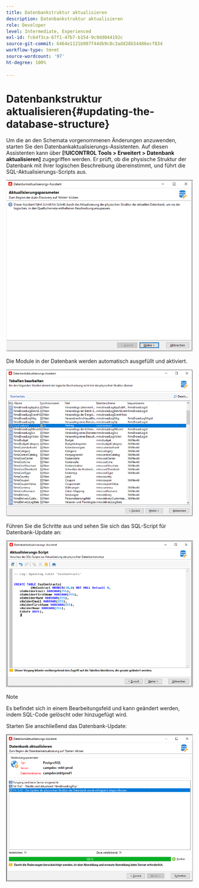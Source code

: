```yaml
---
title: Datenbankstruktur aktualisieren
description: Datenbankstruktur aktualisieren
role: Developer
level: Intermediate, Experienced
exl-id: fc64f3ca-67f1-47b7-b154-9c9dd044192c
source-git-commit: 6464e1121b907f44db9c0c3add28b54486ecf834
workflow-type: tm+mt
source-wordcount: '97'
ht-degree: 100%

---
```


# Datenbankstruktur aktualisieren{#updating-the-database-structure}

Um die an den Schemata vorgenommenen Änderungen anzuwenden, starten Sie den Datenbankaktualisierungs-Assistenten. Auf diesen Assistenten kann über **[!UICONTROL Tools > Erweitert > Datenbank aktualisieren]** zugegriffen werden. Er prüft, ob die physische Struktur der Datenbank mit ihrer logischen Beschreibung übereinstimmt, und führt die SQL-Aktualisierungs-Scripts aus.

![](assets/schema_update.png)

Die Module in der Datenbank werden automatisch ausgefüllt und aktiviert.

![](assets/schema_update_select2.png)

Führen Sie die Schritte aus und sehen Sie sich das SQL-Script für Datenbank-Update an:

![](assets/schema_update2.png)

>[!NOTE]
>
>Es befindet sich in einem Bearbeitungsfeld und kann geändert werden, indem SQL-Code gelöscht oder hinzugefügt wird.

Starten Sie anschließend das Datenbank-Update:

![](assets/schema_update3.png)

